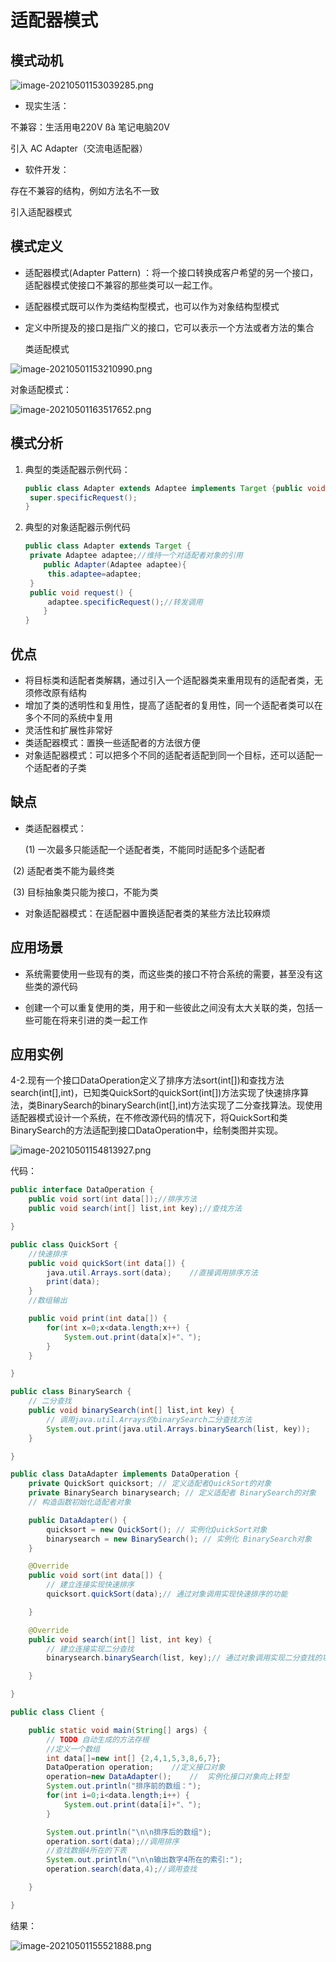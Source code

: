 # 适配器模式


<!--more-->

## 模式动机

![image-20210501153039285.png](./images/image-20210501153039285.png)

- 现实生活：

不兼容：生活用电220V ßà 笔记电脑20V

引入 AC Adapter（交流电适配器）

- 软件开发：

存在不兼容的结构，例如方法名不一致

引入适配器模式

## 模式定义

- 适配器模式(Adapter Pattern) ：将一个接口转换成客户希望的另一个接口，适配器模式使接口不兼容的那些类可以一起工作。

- 适配器模式既可以作为类结构型模式，也可以作为对象结构型模式

- 定义中所提及的接口是指广义的接口，它可以表示一个方法或者方法的集合

  类适配模式

![image-20210501153210990.png](./images/image-20210501153210990.png)

对象适配模式：

![image-20210501163517652.png](./images/image-20210501163517652.png)

## 模式分析

1. 典型的类适配器示例代码：

   ```java
   public class Adapter extends Adaptee implements Target {public void request() {
   	super.specificRequest();
   }
   ```

2. 典型的对象适配器示例代码

   ```java
   public class Adapter extends Target {
   	private Adaptee adaptee;//维持一个对适配者对象的引用
       public Adapter(Adaptee adaptee){
   		this.adaptee=adaptee;
   	}
   	public void request() {
   		adaptee.specificRequest();//转发调用
       }
   }
   ```

## 优点

- 将目标类和适配者类解耦，通过引入一个适配器类来重用现有的适配者类，无须修改原有结构
- 增加了类的透明性和复用性，提高了适配者的复用性，同一个适配者类可以在多个不同的系统中复用
- 灵活性和扩展性非常好
- 类适配器模式：置换一些适配者的方法很方便
- 对象适配器模式：可以把多个不同的适配者适配到同一个目标，还可以适配一个适配者的子类

## 缺点

- 类适配器模式：

   (1) 一次最多只能适配一个适配者类，不能同时适配多个适配者

​		(2) 适配者类不能为最终类

​		(3) 目标抽象类只能为接口，不能为类

- 对象适配器模式：在适配器中置换适配者类的某些方法比较麻烦

## 应用场景

- 系统需要使用一些现有的类，而这些类的接口不符合系统的需要，甚至没有这些类的源代码

- 创建一个可以重复使用的类，用于和一些彼此之间没有太大关联的类，包括一些可能在将来引进的类一起工作



## 应用实例

4-2.现有一个接口DataOperation定义了排序方法sort(int[])和查找方法search(int[],int)，已知类QuickSort的quickSort(int[])方法实现了快速排序算法，类BinarySearch的binarySearch(int[],int)方法实现了二分查找算法。现使用适配器模式设计一个系统，在不修改源代码的情况下，将QuickSort和类BinarySearch的方法适配到接口DataOperation中，绘制类图并实现。

![image-20210501154813927.png](./images/image-20210501154813927.png)

代码：

```java
public interface DataOperation {
    public void sort(int data[]);//排序方法
    public void search(int[] list,int key);//查找方法

}
```

```java
public class QuickSort {
    //快速排序
    public void quickSort(int data[]) {
        java.util.Arrays.sort(data);	//直接调用排序方法
        print(data);
    }
    //数组输出

    public void print(int data[]) {
        for(int x=0;x<data.length;x++) {
            System.out.print(data[x]+"、");
        }
    }

}
```

```java
public class BinarySearch {
    // 二分查找
    public void binarySearch(int[] list,int key) {
        // 调用java.util.Arrays的binarySearch二分查找方法
        System.out.print(java.util.Arrays.binarySearch(list, key));
    }

}

```

```java
public class DataAdapter implements DataOperation {
    private QuickSort quicksort; // 定义适配者QuickSort的对象
    private BinarySearch binarysearch; // 定义适配者 BinarySearch的对象
    // 构造函数初始化适配者对象

    public DataAdapter() {
        quicksort = new QuickSort(); // 实例化QuickSort对象
        binarysearch = new BinarySearch(); // 实例化 BinarySearch对象
    }

    @Override
    public void sort(int data[]) {
        // 建立连接实现快速排序
        quicksort.quickSort(data);// 通过对象调用实现快速排序的功能

    }

    @Override
    public void search(int[] list, int key) {
        // 建立连接实现二分查找
        binarysearch.binarySearch(list, key);// 通过对象调用实现二分查找的功能

    }

}
```

```java
public class Client {

    public static void main(String[] args) {
        // TODO 自动生成的方法存根
        //定义一个数组
        int data[]=new int[] {2,4,1,5,3,8,6,7};
        DataOperation operation;	//定义接口对象
        operation=new DataAdapter();	//	实例化接口对象向上转型
        System.out.println("排序前的数组：");
        for(int i=0;i<data.length;i++) {
            System.out.print(data[i]+"、");
        }

        System.out.println("\n\n排序后的数组");
        operation.sort(data);//调用排序
        //查找数据4所在的下表
        System.out.println("\n\n输出数字4所在的索引:");
        operation.search(data,4);//调用查找

    }

}
```

结果：

![image-20210501155521888.png](./images/image-20210501155521888.png)

